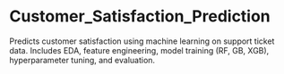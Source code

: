 # Customer_Satisfaction_Prediction
Predicts customer satisfaction using machine learning on support ticket data. Includes EDA, feature engineering, model training (RF, GB, XGB), hyperparameter tuning, and evaluation.
